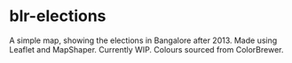 # blr-elections

A simple map, showing the elections in Bangalore after 2013.
Made using Leaflet and MapShaper.
Currently WIP.
Colours sourced from ColorBrewer.
